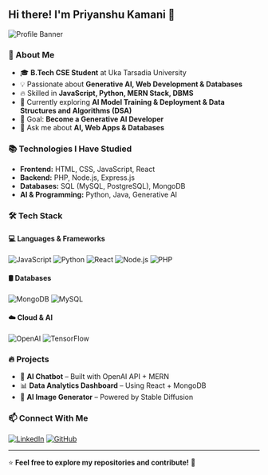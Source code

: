 ## Hi there! I'm Priyanshu Kamani 👋

![Profile Banner](https://source.unsplash.com/1600x400/?technology,ai)

### 🚀 About Me

- 🎓 **B.Tech CSE Student** at Uka Tarsadia University
- 💡 Passionate about **Generative AI, Web Development & Databases**
- 🔥 Skilled in **JavaScript, Python, MERN Stack, DBMS**
- 🌱 Currently exploring **AI Model Training & Deployment & Data Structures and Algorithms (DSA)**
- 🎯 Goal: **Become a Generative AI Developer**
- 💬 Ask me about **AI, Web Apps & Databases**

### 📚 Technologies I Have Studied

- **Frontend:** HTML, CSS, JavaScript, React
- **Backend:** PHP, Node.js, Express.js
- **Databases:** SQL (MySQL, PostgreSQL), MongoDB
- **AI & Programming:** Python, Java, Generative AI

### 🛠️ Tech Stack

#### 💻 Languages & Frameworks
![JavaScript](https://img.shields.io/badge/JavaScript-F7DF1E?style=for-the-badge&logo=javascript&logoColor=black)
![Python](https://img.shields.io/badge/Python-3776AB?style=for-the-badge&logo=python&logoColor=white)
![React](https://img.shields.io/badge/React-61DAFB?style=for-the-badge&logo=react&logoColor=black)
![Node.js](https://img.shields.io/badge/Node.js-339933?style=for-the-badge&logo=nodedotjs&logoColor=white)
![PHP](https://img.shields.io/badge/PHP-777BB4?style=for-the-badge&logo=php&logoColor=white)

#### 🛢️ Databases
![MongoDB](https://img.shields.io/badge/MongoDB-4EA94B?style=for-the-badge&logo=mongodb&logoColor=white)
![MySQL](https://img.shields.io/badge/MySQL-4479A1?style=for-the-badge&logo=mysql&logoColor=white)

#### ☁️ Cloud & AI
![OpenAI](https://img.shields.io/badge/OpenAI-412991?style=for-the-badge&logo=openai&logoColor=white)
![TensorFlow](https://img.shields.io/badge/TensorFlow-FF6F00?style=for-the-badge&logo=tensorflow&logoColor=white)

### 🔥 Projects
- 🧠 **AI Chatbot** – Built with OpenAI API + MERN
- 📊 **Data Analytics Dashboard** – Using React + MongoDB
- 🎨 **AI Image Generator** – Powered by Stable Diffusion

### 📫 Connect With Me
[![LinkedIn](https://img.shields.io/badge/LinkedIn-Priyanshu_Kamani-blue?style=for-the-badge&logo=linkedin)](https://linkedin.com/in/your-profile)
[![GitHub](https://img.shields.io/badge/GitHub-Priyanshu_Kamani-black?style=for-the-badge&logo=github)](https://github.com/your-github)

---

⭐ **Feel free to explore my repositories and contribute!** 🚀

